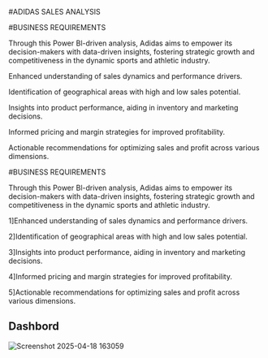 #ADIDAS SALES ANALYSIS

#BUSINESS REQUIREMENTS

Through this Power Bl-driven analysis, Adidas aims to empower its decision-makers with data-driven insights,
fostering strategic growth and competitiveness in the dynamic sports and athletic industry.

Enhanced understanding of sales dynamics and performance drivers.

Identification of geographical areas with high and low sales potential.

Insights into product performance, aiding in inventory and marketing decisions.

Informed pricing and margin strategies for improved profitability.

Actionable recommendations for optimizing sales and profit across various dimensions.

#BUSINESS REQUIREMENTS

Through this Power Bl-driven analysis, Adidas aims to empower its decision-makers with data-driven insights, 
fostering strategic growth and competitiveness in the dynamic sports and athletic industry.

1]Enhanced understanding of sales dynamics and performance drivers.

2]Identification of geographical areas with high and low sales potential.

3]Insights into product performance, aiding in inventory and marketing decisions.

4]Informed pricing and margin strategies for improved profitability.

5]Actionable recommendations for optimizing sales and profit across various dimensions.

## Dashbord
![Screenshot 2025-04-18 163059](https://github.com/user-attachments/assets/7097cb26-29d9-4e50-8611-3d7da70540f1)
